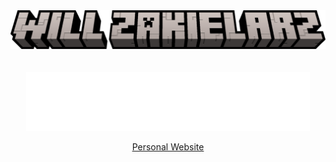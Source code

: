 <!-- "Hero" Header -->
<div align="center">
  <a href="#"><img src="images/title.png?raw=true" style="max-width: 100%;" alt="Will Zakielarz" /></a>
  <br />
  <br />
  <br />
  <a href="#"><img width="90%" src="images/intro.svg" /></a>

  <a href="https://willzakielarz.com">Personal Website</a>

</div>
